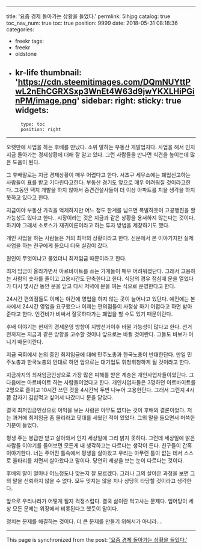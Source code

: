 
---
title: '요즘 경제 돌아가는 상황을 들었다.'
permlink: 5lhjpg
catalog: true
toc_nav_num: true
toc: true
position: 9999
date: 2018-05-31 08:18:36
categories:
- freekr
tags:
- freekr
- oldstone
- kr-life
thumbnail: 'https://cdn.steemitimages.com/DQmNUYttPwL2nEhCGRXSxp3WnEt4W63d9jwYKXLHiPGinPM/image.png'
sidebar:
    right:
        sticky: true
widgets:
    -
        type: toc
        position: right
---


오랫만에 사업을 하는 후배를 만났다. 소위 말하는 부동산 개발업자다. 사업을 해서 인지 지금 돌아가는 경제상황에 대해 잘 알고 있다. 그런 사람들을 만나면 식견을 높이는데 많은 도움이 된다. 

그 후배말로는 지금 경제상황이 매우 어렵다고 한다. 서초구 세무소에는 폐업신고하는 사람들이 표를 받고 기다린다고한다. 부동산 경기도 앞으로 매우 어려워질 것이라고한다. 그동안 택지 개발을 하지 않아서 중견건설사들이 더 이상 아파트를 지을 생각을 하지 못하고 있다고 한다. 

지금이야 부동산 가격을 억제하지만 어느 정도 한계를 넘으면 폭발하듯이 고공행진을 할 가능성도 있다고 한다.. 시장이라는 것은 지금과 같은 상황을 용서하지 않는다는 것이다. 하기야 그래서 소로스가 재귀이론이라고 하는 투자 방법을 제창하기도 했다. 
 
개인 사업을 하는 사람들은 거의 최악의 상황이라고 한다. 신문에서 본 이야기지만 실제 사업을 하는 친구에게 들으니 더욱 실감이 갔다. 

원인이 무엇이냐고 물었더니 최저임금 때문이라고 한다.

최저 임금이 올라가면서 아르바이트를 쓰는 가게들이 매우 어려워졌단다. 그래서 고용하는 사람의 숫자를 줄이고 고용시간도 단축한다고 한다. 식당의 경우 점심때 문을 열었다가 다시 몇시간 동안 문을 닫고 다시 저녁에 문을 여는 식으로 운영한다고 한다.

 24시간 편의점들도 이제는 야간에 영업을 하지 않는 곳이 늘어나고 있단다. 예전에는 본사에서 24시간 영업을 요구했으나 이제는 편의점들이 사정상 하기 어렵다고 하면 받아 준다고 한다. 인건비가 비싸서 잘못하다가는 폐업을 할 수도 있기 때문이란다.

후배 이야기는 현재의 경제운영 방향이 지방선거이후 바뀔 가능성이 많다고 한다. 선거전까지는 지금과 같은 방향을 고수할 것이나 앞으로는 바뀔 것이란다. 그들도 바보가 아니기 때문이란다. 

지금 국회에서 논의 중인 최저임금에 대해 민주노총과 한국노총이 반대한단다. 만일 민주노총과 한국노총의 안대로 하면 앞으로는 대기업도 휘청휘청하게 될 것이라고 한다.

지금까지의 최저임금인상으로 가장 많은 피해를 받은 계층은 개인사업자들이었단다. 그다음에는 아르바이트 하는 사람들이었다고 한다. 개인사업자들은 3명하던 아르바이트를 2명으로 줄이고 10시간 쓰던 것을 4시간씩 두번 나누어 고용한단다. 그래서 그런지 4시쯤 갑자기 김밥먹고 싶어서 나갔더니 문을 닫았다. 

결국 최저임금인상으로 이익을 보는 사람은 아무도 없다는 것이 후배의 결론이었다. 저는 과거에 최저임금 좀 올리라고 핏대를 세웠던 적이 있었다. 그의 말을 들으면서 머쓱한 기분이 들었다. 

평생 주는 봉급만 받고 살아와서 인지 세상일에 그리 밝지 못하다. 그런데 세상일에 밝은 사람들 이야기를 들어보면 모든게 내 생각하고는 다르다는 생각이 든다. 친구들이 간혹 이야기한다. 너는 주어진 틀속에서 평생을 살아왔고 우리는 아무런 틀이 없는 데서 스스로 울타리를 치면서 살아왔다고 말이다. 당연히 세상을 보는 눈이 다르다는 것이다.

후배의 말이 얼마나 어느정도나 맞는지 잘 모르겠다. 그러나 그의 살아온 과정을 보면 그의 말을 신뢰하지 않을 수 없다. 모두 맞지는 않을 지나 상당히 타당할 것이라고 생각한다. 

앞으로 우리나라가 어떻게 될지 걱정스럽다. 결국 삶이란 먹고사는 문제다. 임어당이 세상 모든 문제는 위장에서 비롯된다고 했듯이 말이다.

정치는 문제를 해결하는 것이다. 더 큰 문제를 만들기 위해서가 아니라....

- - -

This page is synchronized from the post: ['요즘 경제 돌아가는 상황을 들었다.'](https://steemit.com/@oldstone/5lhjpg)
